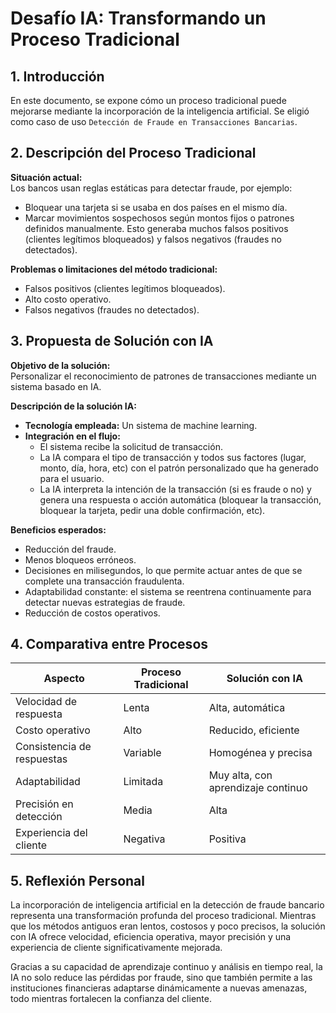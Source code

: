 # Desafío IA: Transformando un Proceso Tradicional

## 1. Introducción
En este documento, se expone cómo un proceso tradicional puede mejorarse mediante la incorporación de la inteligencia artificial. Se eligió como caso de uso `Detección de Fraude en Transacciones Bancarias`.

## 2. Descripción del Proceso Tradicional
**Situación actual:**  
Los bancos usan reglas estáticas para detectar fraude, por ejemplo:
- Bloquear una tarjeta si se usaba en dos países en el mismo día.
- Marcar movimientos sospechosos según montos fijos o patrones definidos manualmente.
Esto generaba muchos falsos positivos (clientes legítimos bloqueados) y falsos negativos (fraudes no detectados).

**Problemas o limitaciones del método tradicional:**  
- Falsos positivos (clientes legítimos bloqueados).
- Alto costo operativo.  
- Falsos negativos (fraudes no detectados).

## 3. Propuesta de Solución con IA
**Objetivo de la solución:**  
Personalizar el reconocimiento de patrones de transacciones mediante un sistema basado en IA.

**Descripción de la solución IA:**  
- **Tecnología empleada:** Un sistema de machine learning.
- **Integración en el flujo:**
  - El sistema recibe la solicitud de transacción.
  - La IA compara el tipo de transacción y todos sus factores (lugar, monto, día, hora, etc) con el patrón personalizado que ha generado para el usuario.
  - La IA interpreta la intención de la transacción (si es fraude o no) y genera una respuesta o acción automática (bloquear la transacción, bloquear la tarjeta, pedir una doble confirmación, etc).

**Beneficios esperados:**  
- Reducción del fraude.
- Menos bloqueos erróneos.
- Decisiones en milisegundos, lo que permite actuar antes de que se complete una transacción fraudulenta.
- Adaptabilidad constante: el sistema se reentrena continuamente para detectar nuevas estrategias de fraude.
- Reducción de costos operativos.

## 4. Comparativa entre Procesos

| Aspecto                    | Proceso Tradicional              | Solución con IA                         |
|----------------------------|----------------------------------|-----------------------------------------|
| Velocidad de respuesta     | Lenta                            | Alta, automática                        |
| Costo operativo            | Alto                             | Reducido, eficiente                     |
| Consistencia de respuestas | Variable                         | Homogénea y precisa                     |
| Adaptabilidad              | Limitada                         | Muy alta, con aprendizaje continuo      |
| Precisión en detección	   | Media                            | Alta                                    |
| Experiencia del cliente	   | Negativa                         | Positiva                                |

## 5. Reflexión Personal

La incorporación de inteligencia artificial en la detección de fraude bancario representa una transformación profunda del proceso tradicional.
Mientras que los métodos antiguos eran lentos, costosos y poco precisos, la solución con IA ofrece velocidad, eficiencia operativa, mayor precisión y una experiencia de cliente significativamente mejorada.

Gracias a su capacidad de aprendizaje continuo y análisis en tiempo real, la IA no solo reduce las pérdidas por fraude, sino que también permite a las instituciones financieras adaptarse dinámicamente a nuevas amenazas, todo mientras fortalecen la confianza del cliente.
